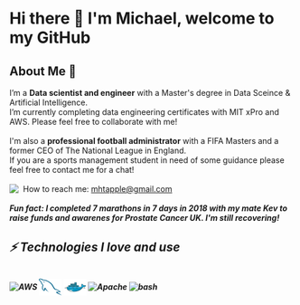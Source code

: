 # Hi there 👋 I'm Michael, welcome to my GitHub 

## About Me 🚀   
I’m a **Data scientist and engineer** with a Master's degree in Data Sceince & Artificial Intelligence. </br> 
I’m currently completing data engineering certificates with MIT xPro and AWS. Please feel free to collaborate with me! </br></br>
I'm also a **professional football administrator** with a FIFA Masters and a former CEO of The National League in England. </br>
If you are a sports management student in need of some guidance please feel free to contact me for a chat! </br></br>
How to reach me: mhtapple@gmail.com <a href="https://www.linkedin.com/in/michaelhtattersall/">
  <img align="left" width="24px" src="https://cdn.jsdelivr.net/npm/simple-icons@v3/icons/linkedin.svg"  />
</a> </br> </br>
<b><i> Fun fact: I completed 7 marathons in 7 days in 2018 with my mate Kev to raise funds and awarenes for Prostate Cancer UK.  I'm still recovering! <b><i> 
 

## ⚡ Technologies I love and use
  
<div style="display: inline_block"><br>
  <img align="center" alt="AWS" height="30" width="40" src="https://cdn.jsdelivr.net/gh/devicons/devicon@latest/icons/amazonwebservices/amazonwebservices-original-wordmark.svg">
  <img align="center" alt="MySQL" height="30" width="40" src="https://raw.githubusercontent.com/devicons/devicon/master/icons/mysql/mysql-original.svg">
  <img align="center" alt="Docker" height="30" width="40" src="https://raw.githubusercontent.com/devicons/devicon/master/icons/docker/docker-original.svg"> 
  <img align="center" alt="Apache" height="30" width="40" src="https://cdn.jsdelivr.net/gh/devicons/devicon@latest/icons/apache/apache-original-wordmark.svg">
  <img align="center" alt="bash" height="30" width="40" src="https://cdn.jsdelivr.net/gh/devicons/devicon@latest/icons/bash/bash-original.svg">
</div>
